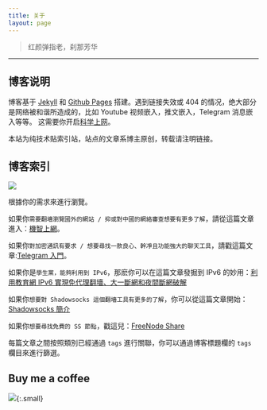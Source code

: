 ```yaml
---
title: 关于
layout: page
---
```


>  红颜弹指老，刹那芳华

---

## 博客说明

博客基于 [Jekyll](//jekyllrb.com/) 和 [Github Pages](//pages.github.com/) 搭建。遇到链接失效或 404 的情况，绝大部分是网络被和谐所造成的，比如 Youtube 视频嵌入，推文嵌入，Telegram 消息嵌入等等。 这需要你开启[科学上网](/科学上网)。

本站为纯技术贴索引站，站点的文章系博主原创，转载请注明链接。

<!--联动站点：[Ynewtime](//www.ynewtime.com)-->

## 博客索引

![](//telegra.ph/file/aed1cb9fb216b130ef432.jpg)

根據你的需求來進行瀏覽。

如果你`需要翻墻瀏覽國外的網站 / 抑或對中國的網絡審查想要有更多了解`，請從這篇文章進入：[機智上網](/科学上网)。

如果你`對加密通訊有要求 / 想要尋找一款良心、幹凈且功能強大的聊天工具`，請戳這篇文章:[Telegram 入門](/Telegram)。

如果你是`學生黨，能夠利用到 IPv6`，那麽你可以在這篇文章發掘到 IPv6 的妙用：[利用教育網 IPv6 實現免代理翻墻、大一斷網和夜間斷網破解](/IPv6-brief)

如果你`想要對 Shadowsocks 這個翻墻工具有更多的了解`，你可以從這篇文章開始：[Shadowsocks 簡介](/ss-intro)

如果你`想要尋找免費的 SS 節點`，戳這兒：[FreeNode Share](/Free-node-share)

每篇文章之間按照類別已經通過 `tags` 進行關聯，你可以通過博客標題欄的 `tags` 欄目來進行篩選。

## Buy me a coffee

![](//telegra.ph/file/266899c5402c9ebb14269.png){:.small}